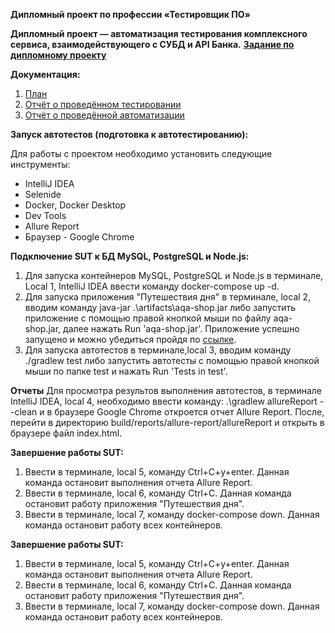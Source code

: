 **Дипломный проект по профессии «Тестировщик ПО»**

**Дипломный проект — автоматизация тестирования комплексного сервиса, взаимодействующего с СУБД и API Банка.**
**[Задание по дипломному проекту](https://github.com/netology-code/qa-diploma/blob/master/README.md)**

**Документация:**
1. [План](https://github.com/JuliaHoney80/DiplomQA-2024/blob/main/docs/Plan.md)
2. [Отчёт о проведённом тестировании](https://github.com/JuliaHoney80/DiplomQA-2024/blob/main/docs/Report.md)
3. [Отчёт о проведённой автоматизации](https://github.com/JuliaHoney80/DiplomQA-2024/blob/main/docs/Summary.md)

**Запуск автотестов (подготовка к автотестированию):**

Для работы с проектом необходимо установить следующиe инструменты:
* IntelliJ IDEA 
* Selenide
* Docker, Docker Desktop 
* Dev Tools
* Allure Report
* Браузер - Google Chrome

**Подключение SUT к БД  MySQL, PostgreSQL и Node.js:**
1. Для запуска контейнеров MySQL, PostgreSQL и Node.js в терминале, Local 1, IntelliJ IDEA ввести команду
docker-compose up -d.
2. Для запуска приложения "Путешествия дня" в терминалe, local 2, вводим команду java-jar .\artifacts\aqa-shop.jar 
либо запустить приложение с помощью правой кнопкой мыши по файлу aqa-shop.jar, далее нажать Run 'aqa-shop.jar'. 
Приложение успешно запущено и можно убедиться пройдя по [ссылке](http://localhost:8080/?ref=https://githubhelp.com).
3. Для запуска автотестов в терминале,local 3, вводим команду ./gradlew test либо запустить автотесты с помощью правой
кнопкой мыши по папке test и нажать Run 'Tests in test'.

**Отчеты**
Для просмотра результов выполнения автотестов, в терминале IntelliJ IDEA, local 4, необходимо ввести команду:
.\gradlew allureReport --clean и в браузере Google Chrome откроется отчет Allure Report.
После, перейти в директорию build/reports/allure-report/allureReport и открыть в браузере файл index.html.

**Завершение работы SUT:**
1. Ввести в терминале, local 5, команду Ctrl+C+y+enter. Данная команда остановит выполнения отчета Allure Report.
2. Ввести в терминале, local 6, команду Ctrl+C. Данная команда остановит работу приложения "Путешествия дня".
3. Ввести в терминале, local 7, команду docker-compose down. Данная команда остановит работу всех контейнеров.

**Завершение работы SUT:**
1. Ввести в терминале, local 5, команду Ctrl+C+y+enter. Данная команда остановит выполнения отчета Allure Report.
2. Ввести в терминале, local 6, команду Ctrl+C. Данная команда остановит работу приложения "Путешествия дня".
3. Ввести в терминале, local 7, команду docker-compose down. Данная команда остановит работу всех контейнеров.

